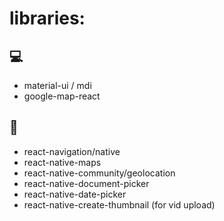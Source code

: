 # libraries: 

## 💻
- material-ui / mdi
- google-map-react

## 📱
- react-navigation/native
- react-native-maps
- react-native-community/geolocation
- react-native-document-picker
- react-native-date-picker
- react-native-create-thumbnail (for vid upload)